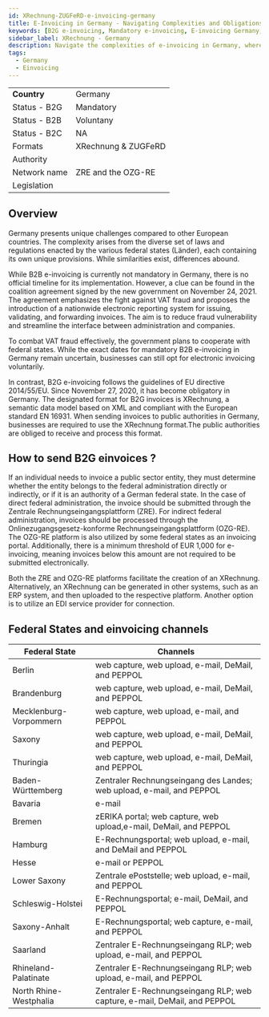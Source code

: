 ```yaml
---
id: XRechnung-ZUGFeRD-e-invoicing-germany
title: E-Invoicing in Germany - Navigating Complexities and Obligations for B2B and B2G Transactions
keywords: [B2G e-invoicing, Mandatory e-invoicing, E-invoicing Germany, German e-invoicing regulations, Federal states e-invoicing laws, B2B e-invoicing Germany, B2G e-invoicing obligations, E-invoicing complexities, German e-invoicing landscape, Obligatory e-invoicing in Germany, Voluntary B2B e-invoicing, XRechnung format]
sidebar_label: XRechnung - Germany
description: Navigate the complexities of e-invoicing in Germany, where diverse laws and regulations across federal states make it a unique landscape. Explore the obligations for B2B and B2G transactions, with B2G e-invoicing being mandatory. Stay informed about the latest German e-invoicing regulations, understand the nuances of the various federal states' laws, and discover the possibilities of voluntary B2B e-invoicing. Get insights into the XRechnung format, the designated standard for B2G invoices. Stay compliant and streamline your invoicing processes in the German market.
tags:
  - Germany
  - Einvoicing
---
```


<table  >
    <tr>
      <td align="left"><b>Country</b></td>
        <td align="left">Germany</td>
    </tr>
    <tr>
        <td align="Left">Status - B2G</td>
        <td align="left">Mandatory</td>
    </tr>
  <tr>
        <td align="Left">Status - B2B</td>
        <td align="left">Voluntany</td>
    </tr>
  <tr>
        <td align="Left">Status - B2C</td>
        <td align="left">NA</td>
    </tr>
  <tr>
        <td align="left">Formats</td>
        <td align="left">XRechnung & ZUGFeRD</td>
    </tr>
  <tr>
        <td align="left">Authority</td>
        <td align="left"></td>
    </tr>
  <tr>
        <td align="left">Network name</td>
        <td align="left">ZRE and the OZG-RE</td>
 </tr>
  <tr>
        <td align="left">Legislation</td>
        <td align="left"></td>
 </tr>
</table>


## Overview 

Germany presents unique challenges compared to other European countries. The complexity arises from the diverse set of laws and regulations enacted by the various federal states (Länder), each containing its own unique provisions. While similarities exist, differences abound.

While B2B e-invoicing is currently not mandatory in Germany, there is no official timeline for its implementation. However, a clue can be found in the coalition agreement signed by the new government on November 24, 2021. The agreement emphasizes the fight against VAT fraud and proposes the introduction of a nationwide electronic reporting system for issuing, validating, and forwarding invoices. The aim is to reduce fraud vulnerability and streamline the interface between administration and companies.

To combat VAT fraud effectively, the government plans to cooperate with federal states. While the exact dates for mandatory B2B e-invoicing in Germany remain uncertain, businesses can still opt for electronic invoicing voluntarily.

In contrast, B2G e-invoicing follows the guidelines of EU directive 2014/55/EU. Since November 27, 2020, it has become obligatory in Germany. The designated format for B2G invoices is XRechnung, a semantic data model based on XML and compliant with the European standard EN 16931. When sending invoices to public authorities in Germany, businesses are required to use the XRechnung format.The public authorities are obliged to receive and process this format.

## How to send B2G einvoices ?
If an individual needs to invoice a public sector entity, they must determine whether the entity belongs to the federal administration directly or indirectly, or if it is an authority of a German federal state. In the case of direct federal administration, the invoice should be submitted through the Zentrale Rechnungseingangsplattform (ZRE). For indirect federal administration, invoices should be processed through the Onlinezugangsgesetz-konforme Rechnungseingangsplattform (OZG-RE). The OZG-RE platform is also utilized by some federal states as an invoicing portal. Additionally, there is a minimum threshold of EUR 1,000 for e-invoicing, meaning invoices below this amount are not required to be submitted electronically.

Both the ZRE and OZG-RE platforms facilitate the creation of an XRechnung. Alternatively, an XRechnung can be generated in other systems, such as an ERP system, and then uploaded to the respective platform. Another option is to utilize an EDI service provider for connection.


## Federal States and einvoicing channels

|Federal State|Channels|
|--|--|
|Berlin|web capture, web upload, e-mail, DeMail, and PEPPOL|
|Brandenburg|web capture, web upload, e-mail, DeMail, and PEPPOL|
|Mecklenburg- Vorpommern|web capture, web upload, e-mail, and PEPPOL|
|Saxony|web capture, web upload, e-mail, DeMail, and PEPPOL|
|Thuringia|web capture, web upload, e-mail, DeMail, and PEPPOL|
|Baden-Württemberg|Zentraler Rechnungseingang des Landes; web upload, e-mail, and PEPPOL|
|Bavaria|e-mail|
|Bremen|zERIKA portal; web capture, web upload,e-mail, DeMail, and PEPPOL|
|Hamburg|E-Rechnungsportal; web upload, e-mail, and DeMail and PEPPOL|
|Hesse|e-mail or PEPPOL|
|Lower Saxony|Zentrale ePoststelle; web upload, e-mail, and PEPPOL|
|Schleswig-Holstei|E-Rechnungsportal; e-mail, DeMail, and PEPPOL|
|Saxony-Anhalt|E-Rechnungsportal; web capture, e-mail, and PEPPOL|
|Saarland|Zentraler E-Rechnungseingang RLP; web upload, e-mail, and PEPPOL|
|Rhineland-Palatinate|Zentraler E-Rechnungseingang RLP; web upload, e-mail, and PEPPOL|
|North Rhine-Westphalia|Zentraler E-Rechnungseingang RLP; web capture, e-mail, DeMail, and PEPPOL|


